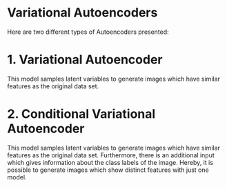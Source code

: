 Variational Autoencoders
===
Here are two different types of Autoencoders presented:

# 1. Variational Autoencoder
This model samples latent variables to generate images which have similar features as the original data set.

# 2. Conditional Variational Autoencoder
This model samples latent variables to generate images which have similar features as the original data set. Furthermore, there is an additional input which gives information about the class labels of the image. Hereby, it is possible to generate images which show distinct features with just one model.
